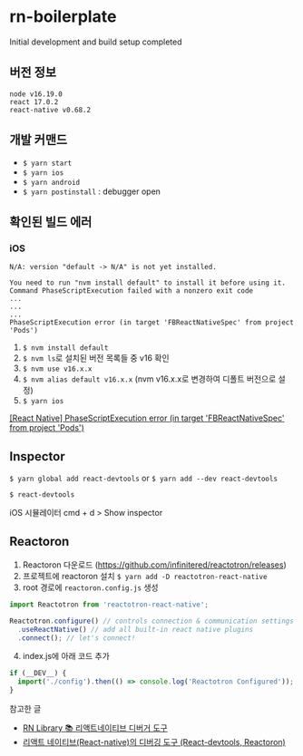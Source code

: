 # rn-boilerplate

Initial development and build setup completed

## 버전 정보

```
node v16.19.0
react 17.0.2
react-native v0.68.2
```

## 개발 커맨드

- `$ yarn start`
- `$ yarn ios`
- `$ yarn android`
- `$ yarn postinstall` : debugger open

## 확인된 빌드 에러

### iOS

```
N/A: version "default -> N/A" is not yet installed.

You need to run "nvm install default" to install it before using it.
Command PhaseScriptExecution failed with a nonzero exit code
...
...
...
PhaseScriptExecution error (in target 'FBReactNativeSpec' from project 'Pods')
```

1. `$ nvm install default `
2. `$ nvm ls`로 설치된 버전 목록들 중 v16 확인
3. `$ nvm use v16.x.x`
4. `$ nvm alias default v16.x.x`
   (nvm v16.x.x로 변경하여 디폴트 버전으로 설정)
5. `$ yarn ios`

[[React Native] PhaseScriptExecution error (in target 'FBReactNativeSpec' from project 'Pods')](https://velog.io/@jw4185/React-Native-PhaseScriptExecution-error-in-target-FBReactNativeSpec-from-project-Pods)

## Inspector

`$ yarn global add react-devtools` or `$ yarn add --dev react-devtools`

`$ react-devtools`

iOS 시뮬레이터 cmd + d > Show inspector

## Reactoron

1. Reactoron 다운로드 (https://github.com/infinitered/reactotron/releases)
2. 프로젝트에 reactoron 설치 `$ yarn add -D reactotron-react-native`
3. root 경로에 `reactoron.config.js` 생성

```javascript
import Reactotron from 'reactotron-react-native';

Reactotron.configure() // controls connection & communication settings
  .useReactNative() // add all built-in react native plugins
  .connect(); // let's connect!
```

4. index.js에 아래 코드 추가

```javascript
if (__DEV__) {
  import('./config').then(() => console.log('Reactotron Configured'));
}
```

참고한 글

- [RN Library 📚 리액트네이티브 디버거 도구](https://velog.io/@dody_/RN-Library-%EB%A6%AC%EC%95%A1%ED%8A%B8%EB%84%A4%EC%9D%B4%ED%8B%B0%EB%B8%8C-%EB%94%94%EB%B2%84%EA%B1%B0-%EB%8F%84%EA%B5%AC-react-native-debugger-redux-devtools-react-native-debugger-open)
- [리액트 네이티브(React-native)의 디버깅 도구 (React-devtools, Reactoron)](https://1nnovator.tistory.com/78)
